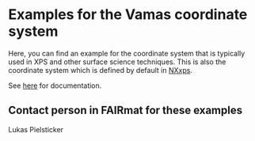 # Examples for the Vamas coordinate system

Here, you can find an example for the coordinate system that is typically used in XPS and other surface science techniques. This is also the coordinate system which is defined by default in [NXxps](https://fairmat-nfdi.github.io/nexus_definitions/classes/contributed_definitions/NXxps.html#nxxps).

See [here](https://fairmat-nfdi.github.io/pynxtools-xps/reference/explanations/coordinate_system.html) for documentation.

## Contact person in FAIRmat for these examples
Lukas Pielsticker